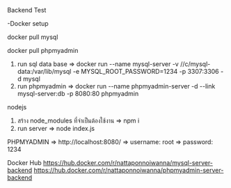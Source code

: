   Backend Test

  
-Docker setup

docker pull mysql


docker pull phpmyadmin



1. run sql data base 
=> docker run --name mysql-server -v //c/mysql-data:/var/lib/mysql -e MYSQL_ROOT_PASSWORD=1234 -p 3307:3306 -d mysql
2. run phpmyadmin
=> docker run --name phpmyadmin-server -d --link mysql-server:db -p 8080:80 phpmyadmin

nodejs
1. สร้าง node_modules ที่จำเป็นต้องใช้งาน
=> npm i
2. run server
=> node index.js

PHPMYADMIN
=> http://localhost:8080/
=> username: root
=> password: 1234

Docker Hub
https://hub.docker.com/r/nattaponnoiwanna/mysql-server-backend
https://hub.docker.com/r/nattaponnoiwanna/phpmyadmin-server-backend
